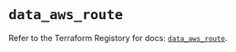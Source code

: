 # `data_aws_route`

Refer to the Terraform Registory for docs: [`data_aws_route`](https://registry.terraform.io/providers/hashicorp/aws/5.12.0/docs/data-sources/route).
